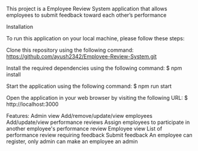 This project is a Employee Review System application that allows employees to submit feedback toward each other’s performance

Installation

To run this application on your local machine, please follow these steps:

Clone this repository using the following command: https://github.com/ayush2342/Employee-Review-System.git

Install the required dependencies using the following command: $ npm install

Start the application using the following command: $ npm run start

Open the application in your web browser by visiting the following URL: $ http://localhost:3000

Features:
Admin view
Add/remove/update/view employees
Add/update/view performance reviews
Assign employees to participate in another employee's performance review
Employee view
List of performance review requiring feedback
Submit feedback
An employee can register, only admin can make an employee an admin
